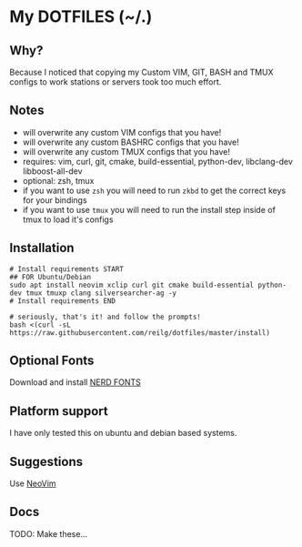My DOTFILES (~/.)
===

Why?
---
Because I noticed that copying my Custom VIM, GIT, BASH and TMUX configs to
work stations or servers took too much effort.

Notes
---
- will overwrite any custom VIM configs that you have!
- will overwrite any custom BASHRC configs that you have!
- will overwrite any custom TMUX configs that you have!
- requires: vim, curl, git, cmake, build-essential, python-dev, libclang-dev libboost-all-dev
- optional: zsh, tmux
- if you want to use `zsh` you will need to run `zkbd` to get the correct keys for your bindings
- if you want to use `tmux` you will need to run the install step inside of tmux to load it's configs

Installation
---
```shell
# Install requirements START
## FOR Ubuntu/Debian
sudo apt install neovim xclip curl git cmake build-essential python-dev tmux tmuxp clang silversearcher-ag -y
# Install requirements END

# seriously, that's it! and follow the prompts!
bash <(curl -sL https://raw.githubusercontent.com/reilg/dotfiles/master/install)
```

Optional Fonts
---
Download and install [NERD FONTS](https://github.com/ryanoasis/nerd-fonts)

Platform support
---
I have only tested this on ubuntu and debian based systems.

Suggestions
---
Use [NeoVim](https://neovim.io/)

Docs
---
TODO: Make these...
